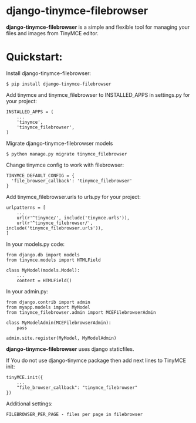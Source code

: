 django-tinymce-filebrowser
===

**django-tinymce-filebrowser** is a simple and flexible tool for managing your files and images from TinyMCE editor.

Quickstart:
===

Install django-tinymce-filebrowser:

    $ pip install django-tinymce-filebrowser

Add tinymce and tinymce_filebrowser to INSTALLED_APPS in settings.py for your project:

    INSTALLED_APPS = (
        ...
        'tinymce',
        'tinymce_filebrowser',
    )

Migrate django-tinymce-filebrowser models
    
    $ python manage.py migrate tinymce_filebrowser
    
Change tinymce config to work with filebrowser:

    TINYMCE_DEFAULT_CONFIG = {
      'file_browser_callback': 'tinymce_filebrowser'
    }

Add tinymce_filebrowser.urls to urls.py for your project:

    urlpatterns = [
        ...
        url(r'^tinymce/', include('tinymce.urls')),
        url(r'^tinymce_filebrowser/', include('tinymce_filebrowser.urls')),
    ]

In your models.py code:

    from django.db import models
    from tinymce.models import HTMLField

    class MyModel(models.Model):
        ...
        content = HTMLField()
        
In your admin.py:

    from django.contrib import admin
    from myapp.models import MyModel
    from tinymce_filebrowser.admin import MCEFilebrowserAdmin

    class MyModelAdmin(MCEFilebrowserAdmin):
        pass

    admin.site.register(MyModel, MyModelAdmin)

**django-tinymce-filebrowser** uses django staticfiles.


If You do not use django-tinymce package then add next lines to TinyMCE init:

    tinyMCE.init({
        ...
        "file_browser_callback": "tinymce_filebrowser"
    })
    

Additional settings:

    FILEBROWSER_PER_PAGE - files per page in filebrowser
